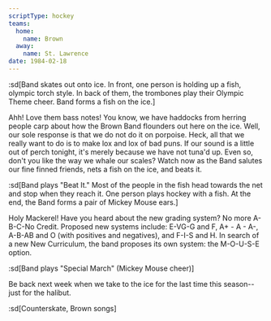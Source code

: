 ```yaml
---
scriptType: hockey
teams:
  home:
    name: Brown
  away:
    name: St. Lawrence
date: 1984-02-18
---
```


:sd[Band skates out onto ice. In front, one person is holding up a fish, olympic torch style. In back of them, the trombones play their Olympic Theme cheer. Band forms a fish on the ice.]

Ahh! Love them bass notes! You know, we have haddocks from herring people carp about how the Brown Band flounders out here on the ice. Well, our sole response is that we do not do it on porpoise. Heck, all that we really want to do is to make lox and lox of bad puns. If our sound is a little out of perch tonight, it's merely because we have not tuna'd up. Even so, don't you like the way we whale our scales? Watch now as the Band salutes our fine finned friends, nets a fish on the ice, and beats it.

:sd[Band plays "Beat It." Most of the people in the fish head towards the net and stop when they reach it. One person plays hockey with a fish. At the end, the Band forms a pair of Mickey Mouse ears.]

Holy Mackerel! Have you heard about the new grading system? No more A-B-C-No Credit. Proposed new systems include: E-VG-G and F, A+ - A - A-, A-B-AB and O (with positives and negatives), and F-I-S and H. In search of a new New Curriculum, the band proposes its own system: the M-O-U-S-E option.

:sd[Band plays "Special March" (Mickey Mouse cheer)]

Be back next week when we take to the ice for the last time this season--just for the halibut.

:sd[Counterskate, Brown songs]
